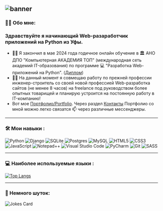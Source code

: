 ![banner](https://github.com/bashlykov2005/bashlykov2005/assets/127608153/d4957f53-5760-4aa4-857b-c7c7bc4db64a)
---

### :man_technologist: Обо мне:

### Здравствуйте я начинающий Web-разаработчик приложений на Python из Уфы. 

- :man_student:  Я закончил в мае 2024 года годичное онлайн обучение в  :classical_building:  АНО ДПО "Компьютерная АКАДЕМИЯ ТОП" (международная сеть академий IT-образования) по программе  :computer:  "Разработка Web-приложений на Python". ([Диплом](https://github.com/bashlykov2005/bashlykov2005/blob/main/Башлыков%20Александр%20Владимирович.pdf))
- :office_worker: На данный момент я совмещаю работу по прежней профессии инженер-строитель со своей новой профессией Web-разработка сайтов (не менее 8 часов) на freelance под руководством более опытных товарищей и планирую устроится на постоянную работу в IT-компанию!
- Вот мое [Портфолио/Portfolio](https://bashlykov2005.github.io/Portfolio/). Через раздел [Контакты](https://bashlykov2005.github.io/Portfolio/./index.html#contacts/) Портфолио со мной можно легко связатся :mailbox: через различные мессенджеры.
---

### :hammer_and_wrench: Мои навыки :

![Python](https://img.shields.io/badge/python-3670A0?style=for-the-badge&logo=python&logoColor=ffdd54)  ![Django](https://img.shields.io/badge/django-%23092E20.svg?style=for-the-badge&logo=django&logoColor=white)  ![SQLite](https://img.shields.io/badge/sqlite-%2307405e.svg?style=for-the-badge&logo=sqlite&logoColor=white) ![Postgres](https://img.shields.io/badge/postgres-%23316192.svg?style=for-the-badge&logo=postgresql&logoColor=white) ![MySQL](https://img.shields.io/badge/mysql-4479A1.svg?style=for-the-badge&logo=mysql&logoColor=white)  ![HTML5](https://img.shields.io/badge/html5-%23E34F26.svg?style=for-the-badge&logo=html5&logoColor=white)  ![CSS3](https://img.shields.io/badge/css3-%231572B6.svg?style=for-the-badge&logo=css3&logoColor=white)  ![JavaScript](https://img.shields.io/badge/javascript-%23323330.svg?style=for-the-badge&logo=javascript&logoColor=%23F7DF1E)  ![Notepad++](https://img.shields.io/badge/Notepad++-90E59A.svg?style=for-the-badge&logo=notepad%2b%2b&logoColor=black) ![Visual Studio Code](https://img.shields.io/badge/Visual%20Studio%20Code-0078d7.svg?style=for-the-badge&logo=visual-studio-code&logoColor=white) ![PyCharm](https://img.shields.io/badge/pycharm-143?style=for-the-badge&logo=pycharm&logoColor=black&color=black&labelColor=green) ![Git](https://img.shields.io/badge/git-%23F05033.svg?style=for-the-badge&logo=git&logoColor=white) ![SASS](https://img.shields.io/badge/SASS-hotpink.svg?style=for-the-badge&logo=SASS&logoColor=white)

---

### :computer: Наиболее используемые языки :

 [![Top Langs](https://github-readme-stats.vercel.app/api/top-langs/?username=bashlykov2005&layout=compact&theme=vision-friendly-dark)](https://github.com/anuraghazra/github-readme-stats)


---

### :clown_face: Немного шуток:


![Jokes Card](https://readme-jokes.vercel.app/api)
